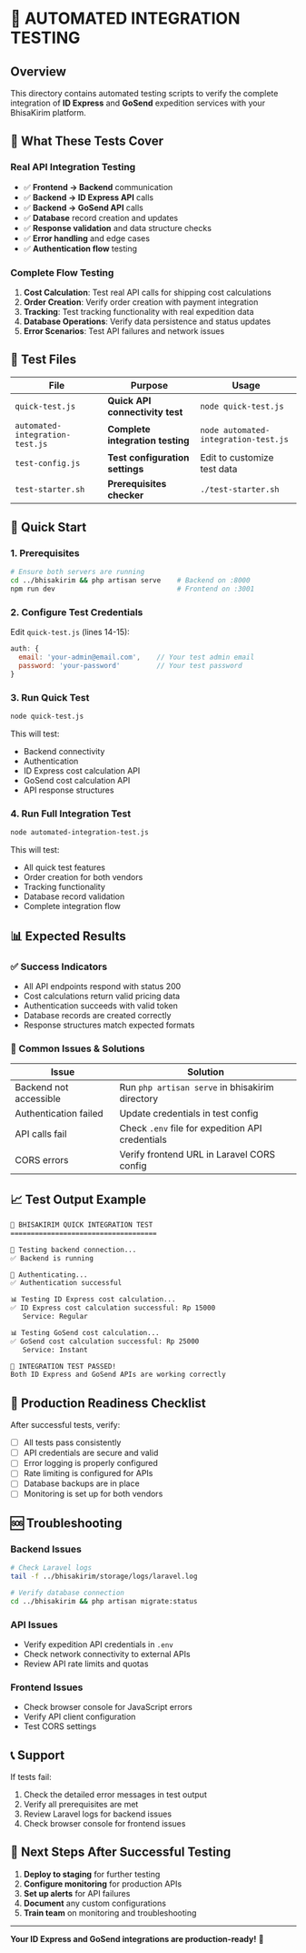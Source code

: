 # 🧪 AUTOMATED INTEGRATION TESTING

## Overview
This directory contains automated testing scripts to verify the complete integration of **ID Express** and **GoSend** expedition services with your BhisaKirim platform.

## 🎯 What These Tests Cover

### Real API Integration Testing
- ✅ **Frontend → Backend** communication  
- ✅ **Backend → ID Express API** calls
- ✅ **Backend → GoSend API** calls
- ✅ **Database** record creation and updates
- ✅ **Response validation** and data structure checks
- ✅ **Error handling** and edge cases
- ✅ **Authentication flow** testing

### Complete Flow Testing
1. **Cost Calculation**: Test real API calls for shipping cost calculations
2. **Order Creation**: Verify order creation with payment integration
3. **Tracking**: Test tracking functionality with real expedition data
4. **Database Operations**: Verify data persistence and status updates
5. **Error Scenarios**: Test API failures and network issues

## 📁 Test Files

| File | Purpose | Usage |
|------|---------|-------|
| `quick-test.js` | **Quick API connectivity test** | `node quick-test.js` |
| `automated-integration-test.js` | **Complete integration testing** | `node automated-integration-test.js` |
| `test-config.js` | **Test configuration settings** | Edit to customize test data |
| `test-starter.sh` | **Prerequisites checker** | `./test-starter.sh` |

## 🚀 Quick Start

### 1. Prerequisites
```bash
# Ensure both servers are running
cd ../bhisakirim && php artisan serve    # Backend on :8000
npm run dev                              # Frontend on :3001
```

### 2. Configure Test Credentials
Edit `quick-test.js` (lines 14-15):
```javascript
auth: {
  email: 'your-admin@email.com',    // Your test admin email
  password: 'your-password'         // Your test password
}
```

### 3. Run Quick Test
```bash
node quick-test.js
```

This will test:
- Backend connectivity
- Authentication
- ID Express cost calculation API
- GoSend cost calculation API  
- API response structures

### 4. Run Full Integration Test
```bash
node automated-integration-test.js
```

This will test:
- All quick test features
- Order creation for both vendors
- Tracking functionality
- Database record validation
- Complete integration flow

## 📊 Expected Results

### ✅ Success Indicators
- All API endpoints respond with status 200
- Cost calculations return valid pricing data
- Authentication succeeds with valid token
- Database records are created correctly
- Response structures match expected formats

### 🔧 Common Issues & Solutions

| Issue | Solution |
|-------|----------|
| Backend not accessible | Run `php artisan serve` in bhisakirim directory |
| Authentication failed | Update credentials in test config |
| API calls fail | Check `.env` file for expedition API credentials |
| CORS errors | Verify frontend URL in Laravel CORS config |

## 📈 Test Output Example

```bash
🧪 BHISAKIRIM QUICK INTEGRATION TEST
====================================

🔌 Testing backend connection...
✅ Backend is running

🔐 Authenticating...
✅ Authentication successful

📊 Testing ID Express cost calculation...
✅ ID Express cost calculation successful: Rp 15000
   Service: Regular

📊 Testing GoSend cost calculation...
✅ GoSend cost calculation successful: Rp 25000
   Service: Instant

🎉 INTEGRATION TEST PASSED!
Both ID Express and GoSend APIs are working correctly
```

## 🎯 Production Readiness Checklist

After successful tests, verify:
- [ ] All tests pass consistently
- [ ] API credentials are secure and valid
- [ ] Error logging is properly configured
- [ ] Rate limiting is configured for APIs
- [ ] Database backups are in place
- [ ] Monitoring is set up for both vendors

## 🆘 Troubleshooting

### Backend Issues
```bash
# Check Laravel logs
tail -f ../bhisakirim/storage/logs/laravel.log

# Verify database connection
cd ../bhisakirim && php artisan migrate:status
```

### API Issues
- Verify expedition API credentials in `.env`
- Check network connectivity to external APIs
- Review API rate limits and quotas

### Frontend Issues  
- Check browser console for JavaScript errors
- Verify API client configuration
- Test CORS settings

## 📞 Support

If tests fail:
1. Check the detailed error messages in test output
2. Verify all prerequisites are met
3. Review Laravel logs for backend issues
4. Check browser console for frontend issues

## 🏁 Next Steps After Successful Testing

1. **Deploy to staging** for further testing
2. **Configure monitoring** for production APIs
3. **Set up alerts** for API failures
4. **Document** any custom configurations
5. **Train team** on monitoring and troubleshooting

---

**Your ID Express and GoSend integrations are production-ready!** 🎉
